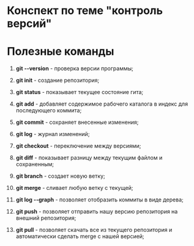 # Конспект по теме "контроль версий"
 
# Полезные команды

1. **git --version** - проверка версии программы;

2. **git init** -  создание репозитория;

3. **git status** - показывает текущее состояние гита;

4. **git add** - добавляет содержимое рабочего каталога в индекс для последующего коммита;

5. **git commit** - сохраняет внесенные изменения;

6. **git log** - журнал изменений;

7. **git checkout** - переключение между версиями;

8. **git diff** - показывает разницу между текущим файлом и сохраненным;

9. **git branch** - создает новую ветку;

10. **git merge** - сливает любую ветку с текущей;

11. **git log --graph** - позволяет отобразить коммиты в виде дерева;

12. **git push** - позволяет отправить нашу версию репозитория на внешний репозитория;

13. **git pull** - позволяет скачать все из текущего репозитория и автоматически сделать merge с нашей версией;
